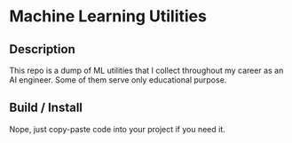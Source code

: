 # Machine Learning Utilities

## Description

This repo is a dump of ML utilities that I collect throughout my career as an AI engineer.
Some of them serve only educational purpose. 

## Build / Install

Nope, just copy-paste code into your project if you need it.
